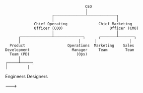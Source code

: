                                         CEO
                                        │
                         ┌──────────────┴─────────────┐
                         │                            │
                 Chief Operating              Chief Marketing
                 Officer (COO)                     Officer (CMO)
                         │                            │
          ┌──────────────┴─────────────┐      ┌───────┴───────┐
          │                          │      │               │
      Product                   Operations  Marketing    Sales
    Development                   Manager     Team        Team
      Team (PD)                     (Ops)
          │
    ┌─────┴─────┐
    │         │
  Engineers Designers

--->
